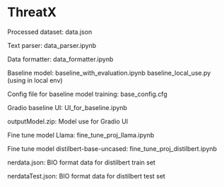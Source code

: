 # ThreatX
Processed dataset: data.json  

Text parser: data_parser.ipynb  

Data formatter: data_formatter.ipynb  

Baseline model: baseline_with_evaluation.ipynb
                baseline_local_use.py (using in local env)

Config file for baseline model training: base_config.cfg 

Gradio baseline UI: UI_for_baseline.ipynb 

outputModel.zip: Model use for Gradio UI 

Fine tune model Llama: fine_tune_proj_llama.ipynb 

Fine tune model distilbert-base-uncased: fine_tune_proj_distilbert.ipynb 

nerdata.json: BIO format data for distilbert train set 

nerdataTest.json: BIO format data for distilbert test set 





 

